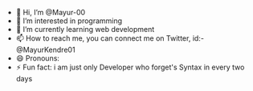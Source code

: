 - 👋 Hi, I’m @Mayur-00
- 👀 I’m interested in programming
- 🌱 I’m currently learning web development
- 📫 How to reach me, you can connect me on Twitter, id:- @MayurKendre01
- 😄 Pronouns:
- ⚡ Fun fact: i am  just only Developer who forget's Syntax in every two days

<!---
Mayur-00/Mayur-00 is a ✨ special ✨ repository because its `README.md` (this file) appears on your GitHub profile.
You can click the Preview link to take a look at your changes.
--->
